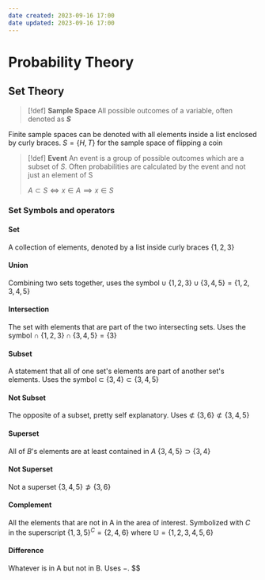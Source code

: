 ```yaml
---
date created: 2023-09-16 17:00
date updated: 2023-09-16 17:00
---
```


# Probability Theory

## Set Theory

> [!def]
> **Sample Space**
> All possible outcomes of a variable, often denoted as **$S$**

Finite sample spaces can be denoted with all elements inside a list enclosed by curly braces.
$S=\{H,T\}$ for the sample space of flipping a coin

> [!def]
> **Event**
> An event is a group of possible outcomes which are a subset of $S$. Often probabilities are calculated by the event and not just an element of S
> 
> $A\subset S\iff x\in A \implies x\in S$

### Set Symbols and operators
#### Set
A collection of elements, denoted by a list inside curly braces
$\{1, 2, 3\}$

#### Union
Combining two sets together, uses the symbol $\cup$
$\{1,2,3\}\cup\{3,4,5\}=\{1,2,3,4,5\}$

#### Intersection
The set with elements that are part of the two intersecting sets. Uses the symbol $\cap$
$\{1,2,3\}\cap\{3,4,5\}=\{3\}$

#### Subset
A statement that all of one set's elements are part of another set's elements. Uses the symbol $\subset$
$\{3,4\}\subset\{3,4,5\}$

#### Not Subset
The opposite of a subset, pretty self explanatory. Uses $\not\subset$
$\{3,6\}\not\subset\{3,4,5\}$

#### Superset
All of $B$'s elements are at least contained in $A$
$\{3,4,5\}\supset\{3,4\}$

#### Not Superset
Not a superset
$\{3,4,5\}\not\supset\{3,6\}$

#### Complement
All the elements that are not in A in the area of interest. Symbolized with $C$ in the superscript
$\{1,3,5\}^C=\{2,4,6\}$ where $\mathbb{U}=\{1,2,3,4,5,6\}$

#### Difference
Whatever is in A but not in B. Uses $-$.
$$